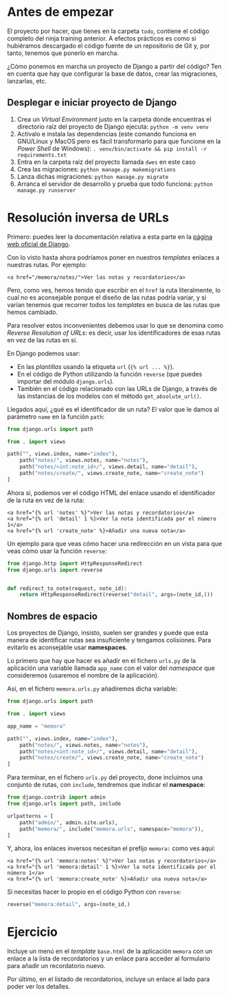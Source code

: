 # Antes de empezar
El proyecto por hacer, que tienes en la carpeta `todo`, contiene el código completo del ninja training anterior. A efectos prácticos es como si hubiéramos descargado el código fuente de un repositorio de Git y, por tanto, tenemos que ponerlo en marcha.

¿Cómo ponemos en marcha un proyecto de Django a partir del código? Ten en cuenta que hay que configurar la base de datos, crear las migraciones, lanzarlas, etc.

## Desplegar e iniciar proyecto de Django
1. Crea un *Virtual Environment* justo en la carpeta donde encuentras el directorio raíz del proyecto de Django ejecuta: `python -m venv venv`
2. Actívalo e instala las dependencias (este comando funciona en GNU/Linux y MacOS pero es fácil transformarlo para que funcione en la *Power Shell* de Windows): `. venv/bin/activate && pip install -r requirements.txt`
3. Entra en la carpeta raíz del proyecto llamada `dwes` en este caso
3. Crea las migraciones: `python manage.py makemigrations`
4. Lanza dichas migraciones: `python manage.py migrate`
5. Arranca el servidor de desarrollo y prueba que todo funciona: `python manage.py runserver`

# Resolución inversa de URLs
Primero: puedes leer la documentación relativa a esta parte en la [página web oficial de Django](https://docs.djangoproject.com/en/5.0/topics/http/urls/#reverse-resolution-of-urls).

Con lo visto hasta ahora podríamos poner en nuestros *templates* enlaces a nuestras rutas. Por ejemplo:

```html+django
<a href="/memora/notes/">Ver las notas y recordatorios</a>
```

Pero, como ves, hemos tenido que escribir en el `href` la ruta literalmente, lo cual no es aconsejable porque el diseño de las rutas podría variar, y si varían tenemos que recorrer todos los *templates* en busca de las rutas que hemos cambiado.

Para resolver estos inconvenientes debemos usar lo que se denomina como *Reverse Resolution of URLs*: es decir, usar los identificadores de esas rutas en vez de las rutas en sí.

En Django podemos usar:

- En las *plantillas* usando la etiqueta `url` (`{% url ... %}`).
- En el código de Python utilizando la función `reverse` (que puedes importar del módulo `django.urls`).
- También en el código relacionado con las URLs de Django, a través de las instancias de los modelos con el método `get_absolute_url()`.

Llegados aquí, ¿qué es el identificador de un ruta? El valor que le damos al parámetro `name` en la función `path`:

```python
from django.urls import path

from . import views

path("", views.index, name="index"),
    path("notes/", views.notes, name="notes"),
    path("notes/<int:note_id>/", views.detail, name="detail"),
    path("notes/create/", views.create_note, name="create_note")
]
```

Ahora sí, podemos ver el código HTML del enlace usando el identificador de la ruta en vez de la ruta:

```html+django
<a href="{% url 'notes' %}">Ver las notas y recordatorios</a>
<a href="{% url 'detail' 1 %}>Ver la nota identificada por el número 1</a>
<a href="{% url 'create_note' %}>Añadir una nueva nota</a>
```

Un ejemplo para que veas cómo hacer una redirección en un vista para que veas cómo usar la función `reverse`:

```python
from django.http import HttpResponseRedirect
from django.urls import reverse


def redirect_to_note(request, note_id):
    return HttpResponseRedirect(reverse("detail", args=(note_id,)))
```

## Nombres de espacio
Los proyectos de Django, insisto, suelen ser grandes y puede que esta manera de identificar rutas sea insuficiente y tengamos colisiones. Para evitarlo es aconsejable usar **namespaces**.

Lo primero que hay que hacer es añadir en el fichero `urls.py` de la aplicación una variable llamada `app_name` con el valor del *namespace* que consideremos (usaremos el nombre de la aplicación).

Así, en el fichero `memora.urls.py` añadiremos dicha variable:

```python
from django.urls import path

from . import views

app_name = "memora"

path("", views.index, name="index"),
    path("notes/", views.notes, name="notes"),
    path("notes/<int:note_id>/", views.detail, name="detail"),
    path("notes/create/", views.create_note, name="create_note")
]
```

Para terminar, en el fichero `urls.py` del proyecto, done incluimos una conjunto de rutas, con `include`, tendremos que indicar el **namespace**:

```python
from django.contrib import admin
from django.urls import path, include

urlpatterns = [
    path("admin/", admin.site.urls),
    path("memora/", include("memora.urls", namespace="memora")),
]
```

Y, ahora, los enlaces inversos necesitan el prefijo `memora:` como ves aquí:

```html+django
<a href="{% url 'memora:notes' %}">Ver las notas y recordatorios</a>
<a href="{% url 'memora:detail' 1 %}>Ver la nota identificada por el número 1</a>
<a href="{% url 'memora:create_note' %}>Añadir una nueva nota</a>
```

Si necesitas hacer lo propio en el código Python con `reverse`:

```python
reverse("memora:detail", args=(note_id,)
```

# Ejercicio
Incluye un menú en el *template* `base.html` de la aplicación `memora` con un enlace a la lista de recordatorios y un enlace para acceder al formulario para añadir un recordatorio nuevo.

Por último, en el listado de recordatorios, incluye un enlace al lado para poder ver los detalles.
